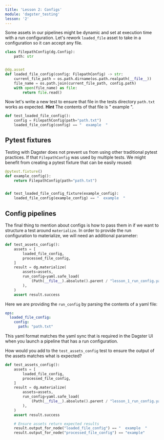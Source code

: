 ```yaml
---
title: 'Lesson 2: Configs'
module: 'dagster_testing'
lesson: '2'
---
```


Some assets in our pipelines might be dynamic and set at execution time with a run configuration. Let's rework `loaded_file` asset to take in a configuration so it can accept any file.

```python
class FilepathConfig(dg.Config):
    path: str


@dg.asset
def loaded_file_config(config: FilepathConfig) -> str:
    current_file_path = os.path.dirname(os.path.realpath(__file__))
    file_name = os.path.join(current_file_path, config.path)
    with open(file_name) as file:
        return file.read()
```

Now let's write a new test to ensure that file in the tests directory `path.txt` works as expected. **Hint** The contents of that file is "  example  ".


```python {% obfuscated="true" %}
def test_loaded_file_config():
    config = FilepathConfig(path="path.txt")
    loaded_file_config(config) == "  example  "
```

## Pytest fixtures

Testing with Dagster does not prevent us from using other traditional pytest practices. If that `FilepathConfig` was used by multiple tests. We might benefit from creating a pytest fixture that can be easily reused:

```python
@pytest.fixture()
def example_config():
    return FilepathConfig(path="path.txt")


def test_loaded_file_config_fixture(example_config):
    loaded_file_config(example_config) == "  example  "
```

## Config pipelines

The final thing to mention about configs is how to pass them in if we want to structure a test around `materialize`. In order to provide the run configuration to materialize, we will need an additional parameter:

```python
def test_assets_config():
    assets = [
        loaded_file_config,
        processed_file_config,
    ]
    result = dg.materialize(
        assets=assets,
        run_config=yaml.safe_load(
            (Path(__file__).absolute().parent / "lesson_1_run_config.yaml").open()
        ),
    )
    assert result.success
```

Here we are providing the `run_config` by parsing the contents of a yaml file:

```yaml
ops:
  loaded_file_config:
    config:
      path: "path.txt"
```

This yaml format matches the yaml sync that is required in the Dagster UI when you launch a pipeline that has a run configuration.

How would you add to the `test_assets_config` test to ensure the output of the assets matches what is expected?

```python {% obfuscated="true" %}
def test_assets_config():
    assets = [
        loaded_file_config,
        processed_file_config,
    ]
    result = dg.materialize(
        assets=assets,
        run_config=yaml.safe_load(
            (Path(__file__).absolute().parent / "lesson_1_run_config.yaml").open()
        ),
    )
    assert result.success

    # Ensure assets return expected results
    result.output_for_node("loaded_file_config") == "  example  "
    result.output_for_node("processed_file_config") == "example"
```